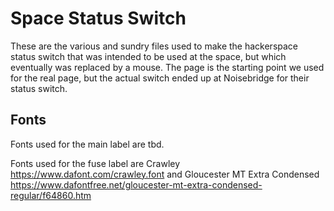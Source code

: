 # Space Status Switch

These are the various and sundry files used to make the hackerspace status switch that was intended to be used at the space, but which eventually was replaced by a mouse. The page is the starting point we used for the real page, but the actual switch ended up at Noisebridge for their status switch.

## Fonts

Fonts used for the main label are tbd.

Fonts used for the fuse label are Crawley https://www.dafont.com/crawley.font and Gloucester MT Extra Condensed https://www.dafontfree.net/gloucester-mt-extra-condensed-regular/f64860.htm
